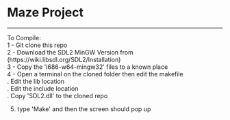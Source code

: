# Maze Project
---

<p>To Compile:<br>
  1 - Git clone this repo<br>
  2 - Download the SDL2 MinGW Version from (https://wiki.libsdl.org/SDL2/Installation)
  <br>
  3 - Copy the 'i686-w64-mingw32' files to a known place<br>
  4 - Open a terminal on the cloned folder then edit the makefile<br>
      . Edit the lib location<br>
      . Edit the include location<br>
      . Copy 'SDL2.dll' to the cloned repo<br>

  5. type 'Make' and then the screen should pop up<br></p>
